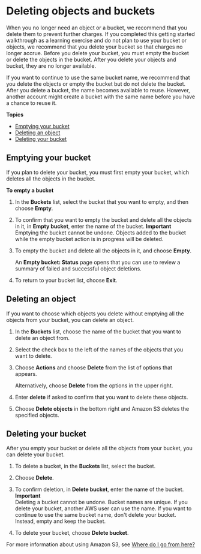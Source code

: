 # Deleting objects and buckets<a name="DeletingAnObjectandBucket"></a>

When you no longer need an object or a bucket, we recommend that you delete them to prevent further charges\. If you completed this getting started walkthrough as a learning exercise and do not plan to use your bucket or objects, we recommend that you delete your bucket so that charges no longer accrue\. Before you delete your bucket, you must empty the bucket or delete the objects in the bucket\. After you delete your objects and bucket, they are no longer available\.

If you want to continue to use the same bucket name, we recommend that you delete the objects or empty the bucket but do not delete the bucket\. After you delete a bucket, the name becomes available to reuse\. However, another account might create a bucket with the same name before you have a chance to reuse it\. 

**Topics**
+ [Emptying your bucket](#clean-up-empty-bucket)
+ [Deleting an object](#clean-up-delete-objects)
+ [Deleting your bucket](#clean-up-delete-bucket)

## Emptying your bucket<a name="clean-up-empty-bucket"></a>

If you plan to delete your bucket, you must first empty your bucket, which deletes all the objects in the bucket\. 

**To empty a bucket**

1. In the **Buckets** list, select the bucket that you want to empty, and then choose **Empty**\.

1. To confirm that you want to empty the bucket and delete all the objects in it, in **Empty bucket**, enter the name of the bucket\.
**Important**  
Emptying the bucket cannot be undone\. Objects added to the bucket while the empty bucket action is in progress will be deleted\.

1. To empty the bucket and delete all the objects in it, and choose **Empty**\.

   An **Empty bucket: Status** page opens that you can use to review a summary of failed and successful object deletions\.

1. To return to your bucket list, choose **Exit**\.

## Deleting an object<a name="clean-up-delete-objects"></a>

If you want to choose which objects you delete without emptying all the objects from your bucket, you can delete an object\. 

1. In the **Buckets** list, choose the name of the bucket that you want to delete an object from\.

1. Select the check box to the left of the names of the objects that you want to delete\.

1. Choose **Actions** and choose **Delete** from the list of options that appears\.

   Alternatively, choose **Delete** from the options in the upper right\. 

1. Enter **delete** if asked to confirm that you want to delete these objects\.

1. Choose **Delete objects** in the bottom right and Amazon S3 deletes the specified objects\.

## Deleting your bucket<a name="clean-up-delete-bucket"></a>

After you empty your bucket or delete all the objects from your bucket, you can delete your bucket\.

1. To delete a bucket, in the **Buckets** list, select the bucket\.

1. Choose **Delete**\.

1. To confirm deletion, in **Delete bucket**, enter the name of the bucket\.
**Important**  
Deleting a bucket cannot be undone\. Bucket names are unique\. If you delete your bucket, another AWS user can use the name\. If you want to continue to use the same bucket name, don't delete your bucket\. Instead, empty and keep the bucket\. 

1. To delete your bucket, choose **Delete bucket**\.

For more information about using Amazon S3, see [Where do I go from here?](ImplementingS3.md)